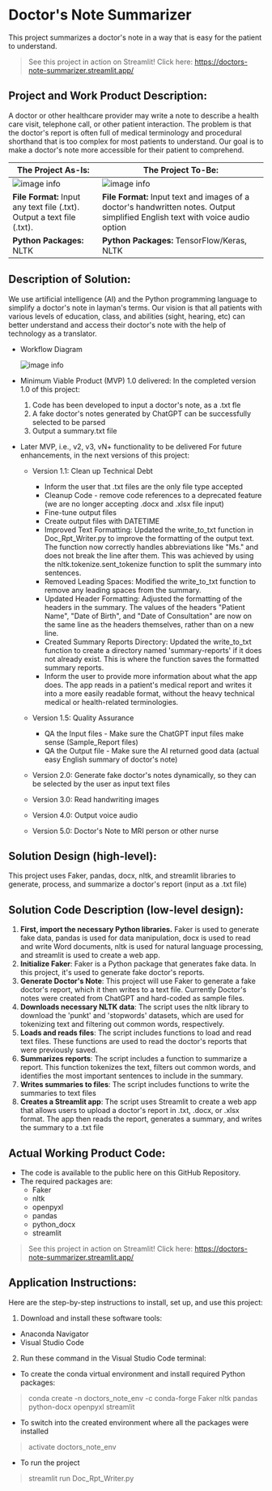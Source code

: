 # Doctor's Note Summarizer

This project summarizes a doctor's note in a way that is easy for the patient to understand.

> See this project in action on Streamlit! Click here: https://doctors-note-summarizer.streamlit.app/

## Project and Work Product Description:

A doctor or other healthcare provider may write a note to describe a health care visit, telephone call, or other patient interaction. The problem is that the doctor's report is often full of medical terminology and procedural shorthand that is too complex for most patients to understand. Our goal is to make a doctor's note more accessible for their patient to comprehend.

| The Project As-Is: | The Project To-Be: |
| --------------- | --------------- |
| ![image info](./diagrams/diagram1.png) | ![image info](./diagrams/diagram2.png) |
| **File Format:** Input any text file (.txt). Output a text file (.txt). | **File Format:** Input text and images of a doctor's handwritten notes. Output simplified English text with voice audio option |
| **Python Packages:** NLTK | **Python Packages:** TensorFlow/Keras, NLTK |

## Description of Solution: 

We use artificial intelligence (AI) and the Python programming language to simplify a doctor's note in layman's terms. Our vision is that all patients with various levels of education, class, and abilities (sight, hearing, etc) can better understand and access their doctor's note with the help of technology as a translator.

* Workflow Diagram

  ![image info](./diagrams/diagram2.png)

* Minimum Viable Product (MVP) 1.0 delivered:
In the completed version 1.0 of this project:
  1) Code has been developed to input a doctor's note, as a .txt fle
  2) A fake doctor's notes generated by ChatGPT can be successfully selected to be parsed
  3) Output a summary.txt file

* Later MVP, i.e., v2, v3, vN+ functionality to be delivered
For future enhancements, in the next versions of this project:
  * Version 1.1: Clean up Technical Debt
    * Inform the user that .txt files are the only file type accepted
    * Cleanup Code - remove code references to a deprecated feature (we are no longer accepting .docx and .xlsx file input)
    * Fine-tune output files
    * Create output files with DATETIME
    * Improved Text Formatting: Updated the write_to_txt function in Doc_Rpt_Writer.py to improve the formatting of the output text. The function now correctly handles abbreviations like "Ms." and does not break the line after them. This was achieved by using the nltk.tokenize.sent_tokenize function to split the summary into sentences.
    * Removed Leading Spaces: Modified the write_to_txt function to remove any leading spaces from the summary.
    * Updated Header Formatting: Adjusted the formatting of the headers in the summary. The values of the headers "Patient Name", "Date of Birth", and "Date of Consultation" are now on the same line as the headers themselves, rather than on a new line.
    * Created Summary Reports Directory: Updated the write_to_txt function to create a directory named 'summary-reports' if it does not already exist. This is where the function saves the formatted summary reports.
    * Inform the user to provide more information about what the app does. The app reads in a patient's medical report and writes it into a more easily readable format, without the heavy technical medical or health-related terminologies.

  * Version 1.5: Quality Assurance
    * QA the Input files - Make sure the ChatGPT input files make sense (Sample_Report files)
    * QA the Output file - Make sure the AI returned good data (actual easy English summary of doctor's note)
  * Version 2.0: Generate fake doctor's notes dynamically, so they can be selected by the user as input text files
  * Version 3.0: Read handwriting images
  * Version 4.0: Output voice audio
  * Version 5.0: Doctor's Note to MRI person or other nurse

## Solution Design (high-level):

This project uses Faker, pandas, docx, nltk, and streamlit libraries to generate, process, and summarize a doctor's report (input as a .txt file)

## Solution Code Description (low-level design): 

1. **First, import the necessary Python libraries.** Faker is used to generate fake data, pandas is used for data manipulation, docx is used to read and write Word 
documents, nltk is used for natural language processing, and streamlit is used to create a web app.
2. **Initialize Faker**: Faker is a Python package that generates fake data. In this project, it's used to generate fake doctor's reports.
3. **Generate Doctor's Note**: This project will use Faker to generate a fake doctor's report, which it then writes to a text file. Currently Doctor's notes were created from ChatGPT and hard-coded as sample files. 
4. **Downloads necessary NLTK data**: The script uses the nltk library to download the 'punkt' and 'stopwords' 
datasets, which are used for tokenizing text and filtering out common words, respectively.
5. **Loads and reads files**: The script includes functions to load and read text files. These functions are used to read the doctor's reports that were previously saved.
6. **Summarizes reports**: The script includes a function to summarize a report. This function tokenizes the 
text, filters out common words, and identifies the most important sentences to include in the summary.
7. **Writes summaries to files**: The script includes functions to write the summaries to text files
8. **Creates a Streamlit app**: The script uses Streamlit to create a web app that allows users to upload 
a doctor's report in .txt, .docx, or .xlsx format. The app then reads the report, generates a summary, and 
writes the summary to a .txt file

## Actual Working Product Code: 

* The code is available to the public here on this GitHub Repository. 
* The required packages are:
  * Faker
  * nltk
  * openpyxl
  * pandas
  * python_docx
  * streamlit
> See this project in action on Streamlit! Click here: https://doctors-note-summarizer.streamlit.app/

## Application Instructions:

Here are the step-by-step instructions to install, set up, and use this project:

1. Download and install these software tools:
  * Anaconda Navigator
  * Visual Studio Code
2. Run these command in the Visual Studio Code terminal:
  * To create the conda virtual environment and install required Python packages:
> conda create -n doctors_note_env -c conda-forge Faker nltk pandas python-docx openpyxl streamlit
  * To switch into the created environment where all the packages were installed
> activate doctors_note_env
  * To run the project
> streamlit run Doc_Rpt_Writer.py

